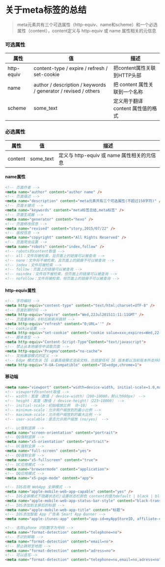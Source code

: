 # 关于meta标签的总结

> meta元素共有三个可选属性（http-equiv、name和scheme）和一个必选属性（content），content定义与 http-equiv 或 name 属性相关的元信息

### 可选属性
属性 | 值 | 描述
---  |--- |---
http-equiv | content-type / expire / refresh / set-cookie | 把content属性关联到HTTP头部
name | author / description / keywords / generator / revised / others | 把 content 属性关联到一个名称
scheme | some_text | 定义用于翻译 content 属性值的格式

### 必选属性
属性 | 值 | 描述
---  |--- |---
content | some_text | 定义与 http-equiv 或 name 属性相关的元信息

#### name属性
``` html
<!-- 页面作者 -->
<meta name="author" content="author name" />
<!-- 页面描述 -->
<meta name="description" content="meta元素共有三个可选属性(不超过150字符)" />
<!-- 页面关键词 -->
<meta name="keywords" content="meta标签总结,meta标签" />
<!-- 页面生成器 -->
<meta name="generator" content="hexo" />
<!-- 页面修改信息 -->
<meta name="revised" content="story,2015/07/22" />
<!-- 版权信息 -->
<meta name="copyright" content="All Rights Reserved" />
<!-- 页面爬虫设置 -->
<meta name="robots" content="index,follow" />
<!-- robots的content取值 -->
<!-- all：文件将被检索，且页面上的链接可以被查询 -->
<!-- none：文件将不被检索，且页面上的链接不可以被查询 -->
<!-- index：文件将被检索 -->
<!-- follow：页面上的链接可以被查询 -->
<!-- noindex：文件将不被检索，但页面上的链接可以被查询 -->
<!-- nofollow：文件将被检索，但页面上的链接不可以被查询 -->
```

#### http-equiv属性

``` html
<!-- 字符编码 -->
<meta http-equiv="content-type" content="text/html;charset=UTF-8" />
<!-- 页面到期时间 -->
<meta http-equiv="expire" content="Wed,22Jul201511:11:11GMT" />
<!-- 页面重刷新，0秒后刷新并跳转 -->
<meta http-equiv="refresh" content="0;URL=''" />
<!-- cookie设置 -->
<meta http-equiv="set-cookie" content="cookie value=xxx;expires=Wed,22-Jul-201511:11:11GMT；path=/" />
<!-- 脚本类型 -->
<meta http-equiv="Content-Script-Type"Content="text/javascript">
<!-- 禁止从本地缓存中读取页面 -->
<meta http-equiv="Pragma"content="no-cache">
<!-- 文档兼容模式的定义 -->
<!-- Edge 模式告诉 IE 以最高级模式渲染文档，也就是任何 IE 版本都以当前版本所支持的最高级标准模式渲染，避免版本升级造成的影响。简单的说，就是什么版本 IE 就用什么版本的标准模式渲染 -->
<meta http-equiv="X-UA-Compatible" content="IE=edge,chrome=1">
```

#### 移动端

``` html
<meta name="viewport" content="width=device-width, initial-scale=1.0,maximum-scale=1.0, user-scalable=no"/>
<!-- viewport的content取值 -->
<!-- width：宽度（数值 / device-width）（200~10000，默认为980px） -->
<!-- height：高度（数值 / device-height）（223~10000） -->
<!-- initial-scale：初始缩放比例 （0~10） -->
<!-- minimum-scale：允许用户缩放到的最小比例 -->
<!-- maximum-scale：允许用户缩放到的最大比例 -->
<!-- user-scalable：是否允许用户缩放 (no/yes)  -->

<!-- uc强制竖屏 -->
<meta name="screen-orientation" content="portrait">
<!-- QQ强制竖屏 -->
<meta name="x5-orientation" content="portrait">
<!-- UC强制全屏 -->
<meta name="full-screen" content="yes">
<!-- QQ强制全屏 -->
<meta name="x5-fullscreen" content="true">
<!-- UC应用模式 -->
<meta name="browsermode" content="application">
<!-- QQ应用模式 -->
<meta name="x5-page-mode" content="app">

<!-- IOS启用 WebApp 全屏模式 -->
<meta name="apple-mobile-web-app-capable" content="yes" />
<!-- IOS全屏模式下隐藏状态栏/设置状态栏颜色 content的值为default | black | black-translucent  -->
<meta name="apple-mobile-web-app-status-bar-style" content="black-translucent" />
<!-- IOS添加到主屏后的标题 -->
<meta name="apple-mobile-web-app-title" content="标题">
<!-- IOS添加智能 App 广告条 Smart App Banner -->
<meta name="apple-itunes-app" content="app-id=myAppStoreID, affiliate-data=myAffiliateData, app-argument=myURL">

<!-- 去除iphone 识别数字为号码 -->
<meta name="format-detection" content="telephone=no">
<!-- 不识别邮箱 -->
<meta name="format-detection" content="email=no">
<!-- 禁止跳转至地图 -->
<meta name="format-detection" content="adress=no">
<!-- 可以连写-->
<meta name="format-detection" content="telephone=no,email=no,adress=no">
```
